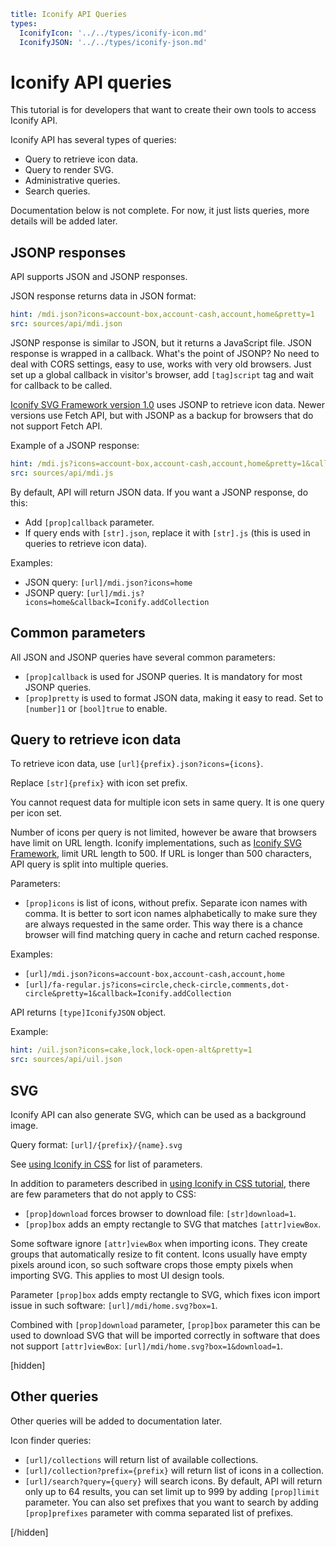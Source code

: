```yaml
title: Iconify API Queries
types:
  IconifyIcon: '../../types/iconify-icon.md'
  IconifyJSON: '../../types/iconify-json.md'
```

# Iconify API queries

This tutorial is for developers that want to create their own tools to access Iconify API.

Iconify API has several types of queries:

- Query to retrieve icon data.
- Query to render SVG.
- Administrative queries.
- Search queries.

Documentation below is not complete. For now, it just lists queries, more details will be added later.

## JSONP responses

API supports JSON and JSONP responses.

JSON response returns data in JSON format:

```yaml
hint: /mdi.json?icons=account-box,account-cash,account,home&pretty=1
src: sources/api/mdi.json
```

JSONP response is similar to JSON, but it returns a JavaScript file. JSON response is wrapped in a callback. What's the point of JSONP? No need to deal with CORS settings, easy to use, works with very old browsers. Just set up a global callback in visitor's browser, add `[tag]script` tag and wait for callback to be called.

[Iconify SVG Framework version 1.0](../../implementations/iconify1/index.md) uses JSONP to retrieve icon data. Newer versions use Fetch API, but with JSONP as a backup for browsers that do not support Fetch API.

Example of a JSONP response:

```yaml
hint: /mdi.js?icons=account-box,account-cash,account,home&pretty=1&callback=Iconify.addCollection
src: sources/api/mdi.js
```

By default, API will return JSON data. If you want a JSONP response, do this:

- Add `[prop]callback` parameter.
- If query ends with `[str].json`, replace it with `[str].js` (this is used in queries to retrieve icon data).

Examples:

- JSON query: `[url]/mdi.json?icons=home`
- JSONP query: `[url]/mdi.js?icons=home&callback=Iconify.addCollection`

## Common parameters

All JSON and JSONP queries have several common parameters:

- `[prop]callback` is used for JSONP queries. It is mandatory for most JSONP queries.
- `[prop]pretty` is used to format JSON data, making it easy to read. Set to `[number]1` or `[bool]true` to enable.

## Query to retrieve icon data

To retrieve icon data, use `[url]{prefix}.json?icons={icons}`.

Replace `[str]{prefix}` with icon set prefix.

You cannot request data for multiple icon sets in same query. It is one query per icon set.

Number of icons per query is not limited, however be aware that browsers have limit on URL length. Iconify implementations, such as [Iconify SVG Framework](../../implementations/svg-framework/index.md), limit URL length to 500. If URL is longer than 500 characters, API query is split into multiple queries.

Parameters:

- `[prop]icons` is list of icons, without prefix. Separate icon names with comma. It is better to sort icon names alphabetically to make sure they are always requested in the same order. This way there is a chance browser will find matching query in cache and return cached response.

Examples:

- `[url]/mdi.json?icons=account-box,account-cash,account,home`
- `[url]/fa-regular.js?icons=circle,check-circle,comments,dot-circle&pretty=1&callback=Iconify.addCollection`

API returns `[type]IconifyJSON` object.

Example:

```yaml
hint: /uil.json?icons=cake,lock,lock-open-alt&pretty=1
src: sources/api/uil.json
```

## SVG

Iconify API can also generate SVG, which can be used as a background image.

Query format: `[url]/{prefix}/{name}.svg`

See [using Iconify in CSS](../../implementations/css.md) for list of parameters.

In addition to parameters described in [using Iconify in CSS tutorial](../../implementations/css.md), there are few parameters that do not apply to CSS:

- `[prop]download` forces browser to download file: `[str]download=1`.
- `[prop]box` adds an empty rectangle to SVG that matches `[attr]viewBox`.

Some software ignore `[attr]viewBox` when importing icons. They create groups that automatically resize to fit content. Icons usually have empty pixels around icon, so such software crops those empty pixels when importing SVG. This applies to most UI design tools.

Parameter `[prop]box` adds empty rectangle to SVG, which fixes icon import issue in such software: `[url]/mdi/home.svg?box=1`.

Combined with `[prop]download` parameter, `[prop]box` parameter this can be used to download SVG that will be imported correctly in software that does not support `[attr]viewBox`: `[url]/mdi/home.svg?box=1&download=1`.

[hidden]

## Other queries

Other queries will be added to documentation later.

Icon finder queries:

- `[url]/collections` will return list of available collections.
- `[url]/collection?prefix={prefix}` will return list of icons in a collection.
- `[url]/search?query={query}` will search icons. By default, API will return only up to 64 results, you can set limit up to 999 by adding `[prop]limit` parameter. You can also set prefixes that you want to search by adding `[prop]prefixes` parameter with comma separated list of prefixes.

[/hidden]
